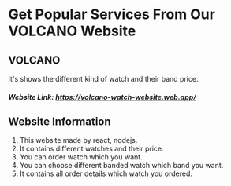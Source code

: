 # Get Popular Services From Our VOLCANO Website 


## VOLCANO
It's shows the different kind of watch and their band price.

##### Website Link: https://volcano-watch-website.web.app/

## Website Information
1. This website made by react, nodejs.
2. It contains different watches and their price.
3. You can order watch which you want.
4. You can choose different banded watch which band you want.
5. It contains all order details which watch you ordered.
